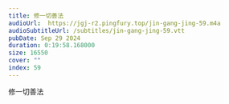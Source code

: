 ```yaml
---
title: 修一切善法
audioUrl:  https://jgj-r2.pingfury.top/jin-gang-jing-59.m4a
audioSubtitleUrl: /subtitles/jin-gang-jing-59.vtt
pubDate: Sep 29 2024
duration: 0:19:58.168000
size: 16550
cover: ""
index: 59
---
```

修一切善法